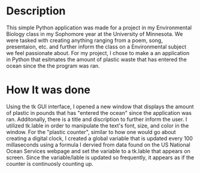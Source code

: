 # Description
This simple Python application was made for a project in my Environmental Biology class in my Sophomore year at the University of Minnesota. We were tasked with creating anything ranging from a poem, song, presentaion, etc. and further inform the class on a Environmental subject we feel passionate about.  For my project, I chose to make a an application in Python that esitmates the amount of plastic waste that has entered the ocean since the the program was ran.

# How It was done
Using the tk GUI interface, I opened a new window that displays the amount of plastic in pounds that has "entered the ocean" since the application was ran. Additonally, there is a title and discription to further inform the user. I utilized tk.lable in order to manipulate the text's font, size, and color in the window. For the "plastic counter", similar to how one would go about creating a digital clock, I created a global variable that is updated every 100 millaseconds using a formula I dervied from data found on the US National Ocean Services webpage and set the variable to a tk.lable that appears on screen.  Since the variable/lable is updated so frequently, it appears as if the counter is continuosly counting up.
